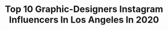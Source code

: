 ---
title: Top 10 Graphic-Designers Instagram Influencers In Los Angeles In 2020
description: >-
  Find top graphic-designers Instagram influencers in Los Angeles in 2020. Most popular hashtags: #art #graphicdesign #design.
platform: Instagram
hits: 31
text_top: Analyze the best Instagram influencers on inBeat.
text_bottom: inBeat has 31 Instagram influencers like this in Los Angeles, United States for you to collaborate.
profiles:
  - username: "awolone"
    fullname: >-
      AWOL ONE
    bio: >-
      RAPPER x GRAPHIC DESIGNER x LOS ANGELES
    location: "United States"
    followers: 18273
    engagement: 119
    commentsToLikes: 0.041510
    id: ck5hsditawf1e0i11p2cv4nt3
    verified: false
    hashtags: "#speakerface, #bioexorcist, #jointhecloaks, #spotify"
  - username: "nevermade"
    fullname: >-
      Francisco Reyes Jr.
    bio: >-
      Artist & Graphic Designer From Los Angeles Visual Stimuli | Serigraphs | Murals | Merchandise Hit The Shop! 🔻🔻
    location: "United States"
    followers: 33168
    engagement: 146
    commentsToLikes: 0.015433
    id: ck55l5wpn0u1n0i11l5tfnhfu
    verified: false
    hashtags: "#savetheusps, #nevermade, #nevermadegiveaway10"
  - username: "andresandrieu"
    fullname: >-
      Andrés Andrieu
    bio: >-
      Graphic Designer & Photographer Los Angeles, CA 🌴
    location: "United States"
    followers: 15678
    engagement: 119
    commentsToLikes: 0.022781
    id: ck13d0uxw33kh0i19ddk9n11v
    verified: false
    hashtags: "#delivery, #immigration, #cybertruck, #tesla"
  - username: "cheligfx"
    fullname: >-
      Che1ique
    bio: >-
      Graphic Artist // Remember you have infinite potential! Clients with: NBA l B/R | Knicks | ESPN Open to work! 💥 Inquiries: cheliross90@yahoo.com
    location: "United States"
    followers: 5611
    engagement: 1642
    commentsToLikes: 0.060103
    id: ck5qb4i8qjroe0i11wubzm7lu
    verified: false
    hashtags: "#art, #lebron, #kobebryant, #artists"
  - username: "leonatsume"
    fullname: >-
      Leo Natsume
    bio: >-
      Creative Designer. Clients: Google, Instagram, Adobe, Uber, Twitter, Huawei, Nike, Disney, Coca-Cola, NYT, Mercedes-Benz, WillSmith, Armani.
    location: "United States"
    followers: 24332
    engagement: 398
    commentsToLikes: 0.017378
    id: ck0vuzgofmuiw0i19bru4qv33
    verified: false
    hashtags: "#octane, #catsofinstagram, #smartphone, #influencer"
  - username: "super_scoundrel"
    fullname: >-
      Devin Doty | Illustrator
    bio: >-
      Los Angeles illustrator/graphic designer. Shop vv
    location: "United States"
    followers: 18643
    engagement: 1385
    commentsToLikes: 0.015970
    id: ckaoqtk30kbo20i78yv9ntanw
    verified: false
    hashtags: "#vector, #poster, #fanart, #vaporwave"
  - username: "melaamory"
    fullname: >-
      Sasha Vinogradova | Design
    bio: >-
      🖍Graphic designer and artist 📍Los Angeles | art director at Apple 📮 melaamory@gmail.com #cg #cinema4d #3d 🔻My short Forest
    location: "United States"
    followers: 12734
    engagement: 839
    commentsToLikes: 0.030548
    id: ck5qakzlpgy430i11q0xxnghi
    verified: false
    hashtags: "#thegraphicpr0ject, #artinstallation, #weekly, #photoshop"
  - username: "createbymadden"
    fullname: >-
      Create by madden LLC
    bio: >-
      Just a small shop with Big Dreams:) #Customsigns / #WoodWork / #Eventrentals Deposit Required Shipping available. Located in #Riverbank, Ca
    location: "United States"
    followers: 24503
    engagement: 371
    commentsToLikes: 0.735130
    id: ck6tqpknht0ck0j71wwgurctc
    verified: false
    hashtags: "#startup, #style, #nurseryinspo, #design"
  - username: "morganweske"
    fullname: >-
      Morgan Weske
    bio: >-
      Roller Skater / Choreographer / Creative Director / Film SFX Editor ❤️ passion project @dance.skate 📍Venice Beach, Los Angeles
    location: "United States"
    followers: 23545
    engagement: 608
    commentsToLikes: 0.046008
    id: ckf5ttlniiqal0j237acetcqy
    verified: false
    hashtags: "#rollerskate, #skatelove, #rollerskating, #danceskate"
  - username: "emilyboffeli"
    fullname: >-
      emily boffeli
    bio: >-
      los angeles art direction | designer | content creation sr. graphic designer + content strategist @mate_the_label emilyboffeli@gmail.com
    location: "United States"
    followers: 4936
    engagement: 927
    commentsToLikes: 0.245481
    id: ck0vvh2u8p4110i19z2zi473p
    verified: false
    hashtags: ""
---